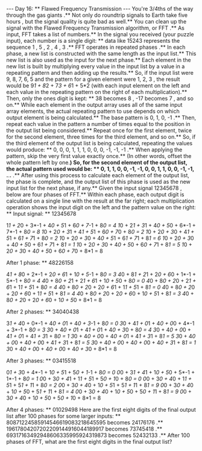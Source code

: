 --- Day 16: ** Flawed Frequency Transmission ---
You're 3/4ths of the way through the
gas giants
.** Not only do roundtrip signals to Earth take
five hours
, but the signal quality is quite bad as well.**  You can clean up the signal with the Flawed Frequency Transmission algorithm, or
FFT
.**
As input, FFT takes a list of numbers.**  In the signal you received (your puzzle input), each number is a single digit: ** data like
15243
represents the sequence
1
,
5
,
2
,
4
,
3
.**
FFT operates in repeated
phases
.**  In each phase, a new list is constructed with the same length as the input list.**  This new list is also used as the input for the next phase.**
Each element in the new list is built by multiplying every value in the input list by a value in a repeating
pattern
and then adding up the results.** So, if the input list were
9, 8, 7, 6, 5
and the pattern for a given element were
1, 2, 3
, the result would be
9*1 + 8*2 + 7*3 + 6*1 + 5*2
(with each input element on the left and each value in the repeating pattern on the right of each multiplication).** Then, only the ones digit is kept: **
38
becomes
8
,
-17
becomes
7
, and so on.**
While each element in the output array uses all of the same input array elements, the actual repeating pattern to use depends on
which output element
is being calculated.** The base pattern is
0, 1, 0, -1
.**  Then, repeat each value in the pattern a number of times equal to the
position in the output list
being considered.** Repeat once for the first element, twice for the second element, three times for the third element, and so on.**  So, if the third element of the output list is being calculated, repeating the values would produce: **
0, 0, 0, 1, 1, 1, 0, 0, 0, -1, -1, -1
.**
When applying the pattern, skip the very first value exactly once.** (In other words, offset the whole pattern left by one.**) So, for the second element of the output list, the actual pattern used would be: **
0, 1, 1, 0, 0, -1, -1, 0, 0, 1, 1, 0, 0, -1, -1, .**.**.**
.**
After using this process to calculate each element of the output list, the phase is complete, and the output list of this phase is used as the new input list for the next phase, if any.**
Given the input signal
12345678
, below are four phases of FFT.** Within each phase, each output digit is calculated on a single line with the result at the far right; each multiplication operation shows the input digit on the left and the pattern value on the right: **
Input signal: ** 12345678

1*1  + 2*0  + 3*-1 + 4*0  + 5*1  + 6*0  + 7*-1 + 8*0  = 4
1*0  + 2*1  + 3*1  + 4*0  + 5*0  + 6*-1 + 7*-1 + 8*0  = 8
1*0  + 2*0  + 3*1  + 4*1  + 5*1  + 6*0  + 7*0  + 8*0  = 2
1*0  + 2*0  + 3*0  + 4*1  + 5*1  + 6*1  + 7*1  + 8*0  = 2
1*0  + 2*0  + 3*0  + 4*0  + 5*1  + 6*1  + 7*1  + 8*1  = 6
1*0  + 2*0  + 3*0  + 4*0  + 5*0  + 6*1  + 7*1  + 8*1  = 1
1*0  + 2*0  + 3*0  + 4*0  + 5*0  + 6*0  + 7*1  + 8*1  = 5
1*0  + 2*0  + 3*0  + 4*0  + 5*0  + 6*0  + 7*0  + 8*1  = 8

After 1 phase: ** 48226158

4*1  + 8*0  + 2*-1 + 2*0  + 6*1  + 1*0  + 5*-1 + 8*0  = 3
4*0  + 8*1  + 2*1  + 2*0  + 6*0  + 1*-1 + 5*-1 + 8*0  = 4
4*0  + 8*0  + 2*1  + 2*1  + 6*1  + 1*0  + 5*0  + 8*0  = 0
4*0  + 8*0  + 2*0  + 2*1  + 6*1  + 1*1  + 5*1  + 8*0  = 4
4*0  + 8*0  + 2*0  + 2*0  + 6*1  + 1*1  + 5*1  + 8*1  = 0
4*0  + 8*0  + 2*0  + 2*0  + 6*0  + 1*1  + 5*1  + 8*1  = 4
4*0  + 8*0  + 2*0  + 2*0  + 6*0  + 1*0  + 5*1  + 8*1  = 3
4*0  + 8*0  + 2*0  + 2*0  + 6*0  + 1*0  + 5*0  + 8*1  = 8

After 2 phases: ** 34040438

3*1  + 4*0  + 0*-1 + 4*0  + 0*1  + 4*0  + 3*-1 + 8*0  = 0
3*0  + 4*1  + 0*1  + 4*0  + 0*0  + 4*-1 + 3*-1 + 8*0  = 3
3*0  + 4*0  + 0*1  + 4*1  + 0*1  + 4*0  + 3*0  + 8*0  = 4
3*0  + 4*0  + 0*0  + 4*1  + 0*1  + 4*1  + 3*1  + 8*0  = 1
3*0  + 4*0  + 0*0  + 4*0  + 0*1  + 4*1  + 3*1  + 8*1  = 5
3*0  + 4*0  + 0*0  + 4*0  + 0*0  + 4*1  + 3*1  + 8*1  = 5
3*0  + 4*0  + 0*0  + 4*0  + 0*0  + 4*0  + 3*1  + 8*1  = 1
3*0  + 4*0  + 0*0  + 4*0  + 0*0  + 4*0  + 3*0  + 8*1  = 8

After 3 phases: ** 03415518

0*1  + 3*0  + 4*-1 + 1*0  + 5*1  + 5*0  + 1*-1 + 8*0  = 0
0*0  + 3*1  + 4*1  + 1*0  + 5*0  + 5*-1 + 1*-1 + 8*0  = 1
0*0  + 3*0  + 4*1  + 1*1  + 5*1  + 5*0  + 1*0  + 8*0  = 0
0*0  + 3*0  + 4*0  + 1*1  + 5*1  + 5*1  + 1*1  + 8*0  = 2
0*0  + 3*0  + 4*0  + 1*0  + 5*1  + 5*1  + 1*1  + 8*1  = 9
0*0  + 3*0  + 4*0  + 1*0  + 5*0  + 5*1  + 1*1  + 8*1  = 4
0*0  + 3*0  + 4*0  + 1*0  + 5*0  + 5*0  + 1*1  + 8*1  = 9
0*0  + 3*0  + 4*0  + 1*0  + 5*0  + 5*0  + 1*0  + 8*1  = 8

After 4 phases: ** 01029498
Here are the first eight digits of the final output list after 100 phases for some larger inputs: **
80871224585914546619083218645595
becomes
24176176
.**
19617804207202209144916044189917
becomes
73745418
.**
69317163492948606335995924319873
becomes
52432133
.**
After
100
phases of FFT,
what are the first eight digits in the final output list?